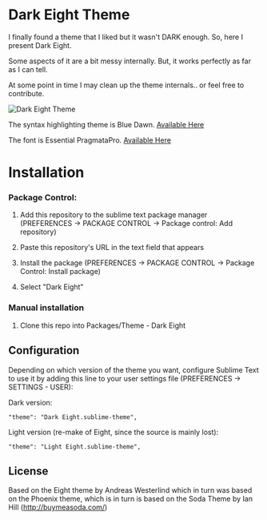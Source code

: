# Dark Eight Theme

I finally found a theme that I liked but it wasn't DARK enough. So, here I present Dark Eight.

Some aspects of it are a bit messy internally. But, it works perfectly as far as I can tell.

At some point in time I may clean up the theme internals.. or feel free to contribute.

![Dark Eight Theme](http://screencloud.net/img/screenshots/710fed128dd5fa98d508da7370c16502.png)

The syntax highlighting theme is Blue Dawn. [Available Here](https://github.com/daylerees/colour-schemes)

The font is Essential PragmataPro. [Available Here](http://www.myfonts.com/fonts/fsd/essential-pragmata-pro/)

# Installation

### Package Control:

1. Add this repository to the sublime text package manager
(PREFERENCES -> PACKAGE CONTROL -> Package control: Add repository)

2. Paste this repository's URL in the text field that appears

3. Install the package
(PREFERENCES -> PACKAGE CONTROL -> Package Control: Install package)

4. Select "Dark Eight"

### Manual installation

1. Clone this repo into Packages/Theme - Dark Eight

## Configuration

Depending on which version of the theme you want, configure Sublime Text
to use it by adding this line to your user settings file
(PREFERENCES -> SETTINGS - USER):

Dark version:

    "theme": "Dark Eight.sublime-theme",

Light version (re-make of Eight, since the source is mainly lost):

	"theme": "Light Eight.sublime-theme",

## License

Based on the Eight theme by Andreas Westerlind which in turn was based on the Phoenix theme, which is in turn is based on the Soda Theme by Ian Hill (http://buymeasoda.com/)
